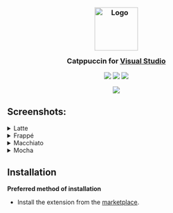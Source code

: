 <h3 align="center">
	<img src="https://raw.githubusercontent.com/catppuccin/catppuccin/main/assets/logos/exports/1544x1544_circle.png" width="100" alt="Logo"/><br/>
	<img src="https://raw.githubusercontent.com/catppuccin/catppuccin/main/assets/misc/transparent.png" height="30" width="0px"/>
	Catppuccin for <a href="https://visualstudio.microsoft.com/">Visual Studio</a>
	<img src="https://raw.githubusercontent.com/catppuccin/catppuccin/main/assets/misc/transparent.png" height="30" width="0px"/>
</h3>

<p align="center">
    <a href="https://github.com/djflan/Catppuccin-Visual-Studio-Themes/stargazers"><img src="https://img.shields.io/github/stars/djflan/Catppuccin-Visual-Studio-Themes?colorA=363a4f&colorB=b7bdf8&style=for-the-badge"></a>
    <a href="https://github.com/djflan/Catppuccin-Visual-Studio-Themes/issues"><img src="https://img.shields.io/github/issues/djflan/Catppuccin-Visual-Studio-Themes?colorA=363a4f&colorB=f5a97f&style=for-the-badge"></a>
    <a href="https://github.com/djflan/Catppuccin-Visual-Studio-Themes/contributors"><img src="https://img.shields.io/github/contributors/djflan/Catppuccin-Visual-Studio-Themes?colorA=363a4f&colorB=a6da95&style=for-the-badge"></a>
</p>

<p align="center">
  <img src="https://raw.githubusercontent.com/djflan/Catppuccin-Visual-Studio-Themes/main/assets/Catppuccin%20Mocha.png"/>
</p>

## Screenshots:

<details>
<summary>Latte</summary>
<img src="https://raw.githubusercontent.com/djflan/Catppuccin-Visual-Studio-Themes/main/assets/Catppuccin%20Latte.png"/>
</details>
<details>
<summary>Frappé</summary>
<img src="https://raw.githubusercontent.com/djflan/Catppuccin-Visual-Studio-Themes/main/assets/Catppuccin%20Frapp%C3%A9.png"/>
</details>
<details>
<summary>Macchiato</summary>
<img src="https://raw.githubusercontent.com/djflan/Catppuccin-Visual-Studio-Themes/main/assets/Catppuccin%20Macchiato.png"/>
</details>
<details>
<summary>Mocha</summary>
<img src="https://raw.githubusercontent.com/djflan/Catppuccin-Visual-Studio-Themes/main/assets/Catppuccin%20Mocha.png"/>
</details>

## Installation

**Preferred method of installation**

- Install the extension from the [marketplace](https://marketplace.visualstudio.com/items?itemName=dan-flanigan.Catppuccin).